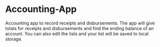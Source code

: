 # Accounting-App

Accounting app to record receipts and disbursements. The app will give totals for receipts and disbursements and find the ending balance of an account. You can also edit the lists and your list will be saved to local storage.
